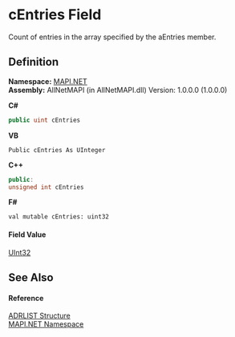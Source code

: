 # cEntries Field


Count of entries in the array specified by the aEntries member.



## Definition
**Namespace:** <a href="5bef4637-66f8-16d4-e5f4-4d0da57a1538.md">MAPI.NET</a>  
**Assembly:** AllNetMAPI (in AllNetMAPI.dll) Version: 1.0.0.0 (1.0.0.0)

**C#**
``` C#
public uint cEntries
```
**VB**
``` VB
Public cEntries As UInteger
```
**C++**
``` C++
public:
unsigned int cEntries
```
**F#**
``` F#
val mutable cEntries: uint32
```



#### Field Value
<a href="https://learn.microsoft.com/dotnet/api/system.uint32" target="_blank" rel="noopener noreferrer">UInt32</a>

## See Also


#### Reference
<a href="ebc03677-6a1a-b71d-8501-83bacf5af4d3.md">ADRLIST Structure</a>  
<a href="5bef4637-66f8-16d4-e5f4-4d0da57a1538.md">MAPI.NET Namespace</a>  
